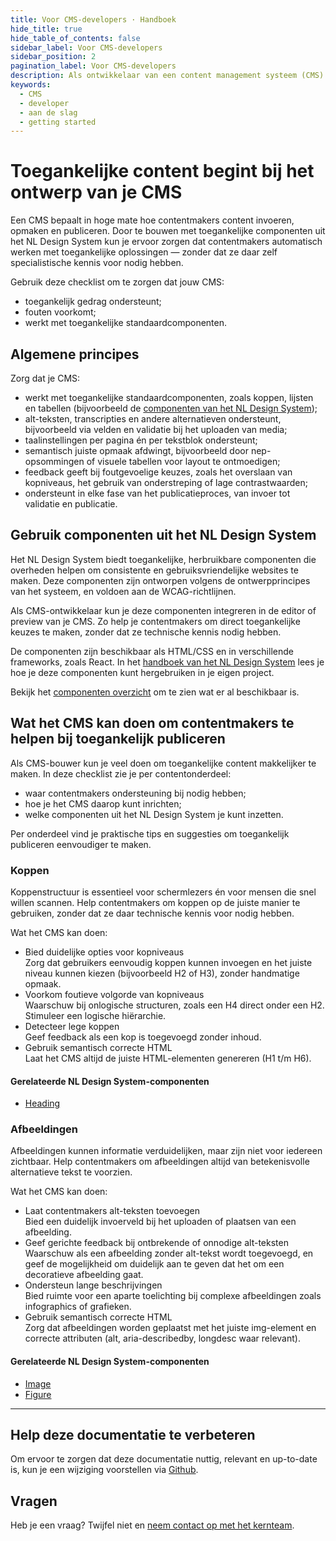 ```yaml
---
title: Voor CMS-developers · Handboek
hide_title: true
hide_table_of_contents: false
sidebar_label: Voor CMS-developers
sidebar_position: 2
pagination_label: Voor CMS-developers
description: Als ontwikkelaar van een content management systeem (CMS) kun je veel doen om contentmakers te helpen bij het maken van toegankelijke content.
keywords:
  - CMS
  - developer
  - aan de slag
  - getting started
---
```


# Toegankelijke content begint bij het ontwerp van je CMS

Een CMS bepaalt in hoge mate hoe contentmakers content invoeren, opmaken en publiceren. Door te bouwen met toegankelijke componenten uit het NL Design System kun je ervoor zorgen dat contentmakers automatisch werken met toegankelijke oplossingen — zonder dat ze daar zelf specialistische kennis voor nodig hebben.

Gebruik deze checklist om te zorgen dat jouw CMS:

- toegankelijk gedrag ondersteunt;
- fouten voorkomt;
- werkt met toegankelijke standaardcomponenten.

## Algemene principes

Zorg dat je CMS:

- werkt met toegankelijke standaardcomponenten, zoals koppen, lijsten en tabellen (bijvoorbeeld de [componenten van het NL Design System](/componenten/));
- alt-teksten, transcripties en andere alternatieven ondersteunt, bijvoorbeeld via velden en validatie bij het uploaden van media;
- taalinstellingen per pagina én per tekstblok ondersteunt;
- semantisch juiste opmaak afdwingt, bijvoorbeeld door nep-opsommingen of visuele tabellen voor layout te ontmoedigen;
- feedback geeft bij foutgevoelige keuzes, zoals het overslaan van kopniveaus, het gebruik van onderstreping of lage contrastwaarden;
- ondersteunt in elke fase van het publicatieproces, van invoer tot validatie en publicatie.

## Gebruik componenten uit het NL Design System

Het NL Design System biedt toegankelijke, herbruikbare componenten die overheden helpen om consistente en gebruiksvriendelijke websites te maken. Deze componenten zijn ontworpen volgens de ontwerpprincipes van het systeem, en voldoen aan de WCAG-richtlijnen.

Als CMS-ontwikkelaar kun je deze componenten integreren in de editor of preview van je CMS. Zo help je contentmakers om direct toegankelijke keuzes te maken, zonder dat ze technische kennis nodig hebben.

De componenten zijn beschikbaar als HTML/CSS en in verschillende frameworks, zoals React. In het [handboek van het NL Design System](/handboek/introductie/) lees je hoe je deze componenten kunt hergebruiken in je eigen project.

Bekijk het [componenten overzicht](/componenten/) om te zien wat er al beschikbaar is.

## Wat het CMS kan doen om contentmakers te helpen bij toegankelijk publiceren

Als CMS-bouwer kun je veel doen om toegankelijke content makkelijker te maken. In deze checklist zie je per contentonderdeel:

- waar contentmakers ondersteuning bij nodig hebben;
- hoe je het CMS daarop kunt inrichten;
- welke componenten uit het NL Design System je kunt inzetten.

Per onderdeel vind je praktische tips en suggesties om toegankelijk publiceren eenvoudiger te maken.

### Koppen

Koppenstructuur is essentieel voor schermlezers én voor mensen die snel willen scannen. Help contentmakers om koppen op de juiste manier te gebruiken, zonder dat ze daar technische kennis voor nodig hebben.

Wat het CMS kan doen:

- Bied duidelijke opties voor kopniveaus  
  Zorg dat gebruikers eenvoudig koppen kunnen invoegen en het juiste niveau kunnen kiezen (bijvoorbeeld H2 of H3), zonder handmatige opmaak.
- Voorkom foutieve volgorde van kopniveaus  
  Waarschuw bij onlogische structuren, zoals een H4 direct onder een H2. Stimuleer een logische hiërarchie.
- Detecteer lege koppen  
  Geef feedback als een kop is toegevoegd zonder inhoud.
- Gebruik semantisch correcte HTML  
  Laat het CMS altijd de juiste HTML-elementen genereren (H1 t/m H6).

#### Gerelateerde NL Design System-componenten

- [Heading](/heading)

### Afbeeldingen

Afbeeldingen kunnen informatie verduidelijken, maar zijn niet voor iedereen zichtbaar. Help contentmakers om afbeeldingen altijd van betekenisvolle alternatieve tekst te voorzien.

Wat het CMS kan doen:

- Laat contentmakers alt-teksten toevoegen  
  Bied een duidelijk invoerveld bij het uploaden of plaatsen van een afbeelding.
- Geef gerichte feedback bij ontbrekende of onnodige alt-teksten  
  Waarschuw als een afbeelding zonder alt-tekst wordt toegevoegd, en geef de mogelijkheid om duidelijk aan te geven dat het om een decoratieve afbeelding gaat.
- Ondersteun lange beschrijvingen  
  Bied ruimte voor een aparte toelichting bij complexe afbeeldingen zoals infographics of grafieken.
- Gebruik semantisch correcte HTML  
  Zorg dat afbeeldingen worden geplaatst met het juiste img-element en correcte attributen (alt, aria-describedby, longdesc waar relevant).

#### Gerelateerde NL Design System-componenten

- [Image](/image)
- [Figure](/figure)

---

## Help deze documentatie te verbeteren

Om ervoor te zorgen dat deze documentatie nuttig, relevant en up-to-date is, kun je een wijziging voorstellen via [Github](https://github.com/nl-design-system/documentatie).

## Vragen

Heb je een vraag? Twijfel niet en [neem contact op met het kernteam](../../project/kernteam.mdx).
